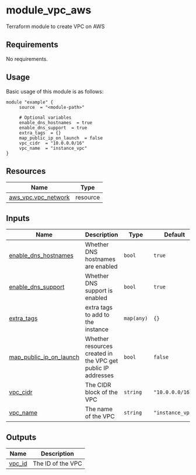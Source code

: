 # module_vpc_aws

Terraform module to create VPC on AWS

<!-- BEGIN_AUTOMATED_TF_DOCS_BLOCK -->
## Requirements

No requirements.
## Usage
Basic usage of this module is as follows:
```hcl
module "example" {
	 source  = "<module-path>"

	 # Optional variables
	 enable_dns_hostnames  = true
	 enable_dns_support  = true
	 extra_tags  = {}
	 map_public_ip_on_launch  = false
	 vpc_cidr  = "10.0.0.0/16"
	 vpc_name  = "instance_vpc"
}
```
## Resources

| Name | Type |
|------|------|
| [aws_vpc.vpc_network](https://registry.terraform.io/providers/hashicorp/aws/latest/docs/resources/vpc) | resource |
## Inputs

| Name | Description | Type | Default | Required |
|------|-------------|------|---------|:--------:|
| <a name="input_enable_dns_hostnames"></a> [enable\_dns\_hostnames](#input\_enable\_dns\_hostnames) | Whether DNS hostnames are enabled | `bool` | `true` | no |
| <a name="input_enable_dns_support"></a> [enable\_dns\_support](#input\_enable\_dns\_support) | Whether DNS support is enabled | `bool` | `true` | no |
| <a name="input_extra_tags"></a> [extra\_tags](#input\_extra\_tags) | extra tags to add to the instance | `map(any)` | `{}` | no |
| <a name="input_map_public_ip_on_launch"></a> [map\_public\_ip\_on\_launch](#input\_map\_public\_ip\_on\_launch) | Whether resources created in the VPC get public IP addresses | `bool` | `false` | no |
| <a name="input_vpc_cidr"></a> [vpc\_cidr](#input\_vpc\_cidr) | The CIDR block of the VPC | `string` | `"10.0.0.0/16"` | no |
| <a name="input_vpc_name"></a> [vpc\_name](#input\_vpc\_name) | The name of the VPC | `string` | `"instance_vpc"` | no |
## Outputs

| Name | Description |
|------|-------------|
| <a name="output_vpc_id"></a> [vpc\_id](#output\_vpc\_id) | The ID of the VPC |
<!-- END_AUTOMATED_TF_DOCS_BLOCK -->